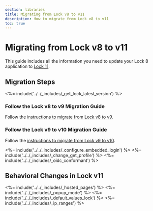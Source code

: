 ```yaml
---
section: libraries
title: Migrating from Lock v8 to v11
description: How to migrate from Lock v8 to v11
toc: true
---
```

# Migrating from Lock v8 to v11

This guide includes all the information you need to update your Lock 8 application to [Lock 11](/libraries/lock).

## Migration Steps

<%= include('../../_includes/_get_lock_latest_version') %>

### Follow the Lock v8 to v9 Migration Guide

Follow the [instructions to migrate from Lock v8 to v9](/libraries/lock/v9/migration-guide).

### Follow the Lock v9 to v10 Migration Guide

Follow the [instructions to migrate from Lock v9 to v10](/libraries/lock/v10/migration-guide).

<%= include('../../_includes/_configure_embedded_login') %>
<%= include('../../_includes/_change_get_profile') %>
<%= include('../../_includes/_oidc_conformant') %>

## Behavioral Changes in Lock v11

<%= include('../../_includes/_hosted_pages') %>
<%= include('../../_includes/_popup_mode') %>
<%= include('../../_includes/_default_values_lock') %>
<%= include('../../_includes/_ip_ranges') %>
